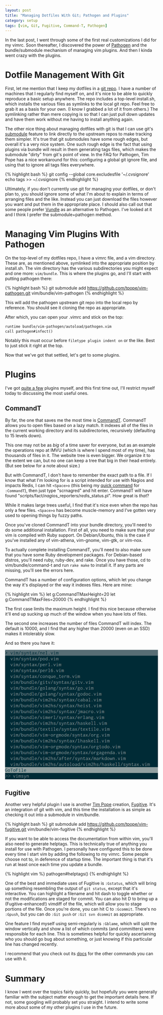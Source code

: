 ```yaml
---
layout: post
title: "Managing Dotfiles With Git; Pathogen and Plugins"
category: setup
tags: [vim, Git, Fugitive, Command-T, Pathogen]
---
```

In the last post, I went through some of the first real customizations I did for my vimrc. Soon thereafter, I discovered the power of [Pathogen](https://github.com/tpope/vim-pathogen) and the bundle/submodule mechanism of managing vim plugins. And then I kinda went crazy with the plugins.

# Dotfile Management With Git

First, let me mention that I keep my dotfiles in a [git repo](https://github.com/treed/dotfiles). I have a number of machines that I regularly find myself on, and it's nice to be able to quickly reproduce a basic setup anywhere. The repo includes a top-level install.sh, which installs the various files as symlinks to the local git repo. Feel free to grab it as a basis for your own. (I know I grabbed a lot of it from others.) The symlinking rather than mere copying is so that I can just pull down updates and have them work without me having to install anything again.

The other nice thing about managing dotfiles with git is that I can use git's [submodule](http://progit.org/book/ch6-6.html) feature to link directly to the upstream repos to make tracking them simpler. It's true that git submodules have some rough edges, but overall it's a very nice system. One such rough edge is the fact that using plugins via bundle will result in them generating tags files, which makes the submodule "dirty" from git's point of view. In the FAQ for Pathogen, Tim Pope has a nice workaround for this: configuring a global git ignore file, and using that to ignore all tags files everywhere.

{% highlight bash %}
git config --global core.excludesfile '~/.cvsignore'
echo tags >> ~/.cvsignore
{% endhighlight %}

Ultimately, if you don't currently use git for managing your dotfiles, or don't plan to, you should ignore some of what I'm about to explain in terms of arranging files and the like. Instead you can just download the files however you want and put them in the appropriate place. I should also call out that some people prefer [Vundle](https://github.com/gmarik/vundle) as an alternative to Pathogen. I've looked at it and I think I prefer the submodule+pathogen method.

# Managing Vim Plugins With Pathogen

On the top-level of my dotfiles repo, I have a vimrc file, and a vim directory. These are, as mentioned above, symlinked into the appropriate position by install.sh. The vim directory has the various subdirectories you might expect and one more: `vim/bundle`. This is where the plugins go, and I'll start with putting pathogen there:

{% highlight bash %}
git submodule add https://github.com/tpope/vim-pathogen.git vim/bundle/vim-pathogen
{% endhighlight %}

This will add the pathogen upstream git repo into the local repo by reference. You should see it cloning the repo as appropriate.

After which, you can open your .vimrc and stick on the top:

    runtime bundle/vim-pathogen/autoload/pathogen.vim
    call pathogen#infect()

Notably this must occur before `filetype plugin indent on` or the like. Best to just stick it right at the top.

Now that we've got that settled, let's get to some plugins.

# Plugins

I've got [quite a few](https://github.com/treed/dotfiles/tree/master/vim/bundle) plugins myself, and this first time out, I'll restrict myself today to discussing the most useful ones.

## CommandT

By far, the one that saves me the most time is [CommandT](https://wincent.com/products/command-t). CommandT allows you to open files based on a lazy match. It indexes all of the files in the current working directory and its subdirectories, recursively (defaulting to 15 levels down).

This one may not be as *big* of a time saver for everyone, but as an example the operations repo at IMVU (which is where I spend most of my time), has thousands of files in it. The website tree is even bigger. We organize it to the extent we can, but no one can keep a tree that big in their head entirely. (But see below for a note about size.)

But with CommandT, I don't have to remember the exact path to a file. If I know that what I'm looking for is a script intended for use with Nagios and impacts Redis, I can hit `<Space>o` (this being my [quick command](/setup/2012/03/07/quick-motion/) for `:CommandT`), then just type "scrnagred" and hit enter. CommandT will have found "*scr*ipts/fact/*nag*ios_reporters/*red*is_status.pl". How great is *that*?

While it makes large trees useful, I find that it's nice even when the repo has only a few files. `<Space>o` has become muscle-memory and I've gotten very used to opening things by fuzzy paths.

Once you've cloned CommandT into your bundle directory, you'll need to do some additional installation. First of all, you need to make sure that your vim is compiled with Ruby support. On Debian/Ubuntu, this is the case if you've installed any of vim-athena, vim-gnome, vim-gtk, or vim-nox.

To actually complete installing CommandT, you'll need to also make sure that you have some Ruby development packages. For Debian-based distros, you'll need ruby, ruby-dev, and rake. Once you have those, cd to vim/bundle/command-t and run `rake make` to install it. If any parts are missing, you'll see the errors here.

CommandT has a number of configuration options, which let you change the way it's displayed or the way it indexes files. Here are mine:

{% highlight vim %}
let g:CommandTMaxHeight=20
let g:CommandTMaxFiles=20000
{% endhighlight %}

The first case limits the maximum height. I find this nice because otherwise it'll end up sucking up much of the window when you have lots of files.

The second one increases the number of files CommandT will index. The default is 10000, and I find that any higher than 20000 (even on an SSD) makes it intolerably slow.

And so there you have it:

![screenshot of CommandT looking for 'vimsyn'](/assets/images/commandt-vimsyn.png)

## Fugitive

Another very helpful plugin I use is another [Tim Pope](http://tpo.pe/) creation, [Fugitive](https://github.com/tpope/vim-fugitive). It's an integration of git with vim, and this time the installation is as simple as checking it out into a submodule in vim/bundle.

{% highlight bash %}
git submodule add https://github.com/tpope/vim-fugitive.git vim/bundle/vim-fugitive
{% endhighlight %}

If you want to be able to access the documentation from within vim, you'll also need to generate helptags. This is technically true of anything you install for use with Pathogen. I personally have configured this to be done every time I start vim by adding the following to my vimrc. Some people choose not to, in deference of startup time. The important thing is that it's run at least once each time you update a bundle.

{% highlight vim %}
pathogen#helptags()
{% endhighlight %}

One of the best and immediate uses of Fugitive is `:Gstatus`, which will bring up something resembling the output of `git status`, except that it's interactive. You can highlight a filename and hit dash to toggle whether or not the modifications are staged for commit. You can also hit D to bring up a (Fugitive-enhanced!) vimdiff of the file, which will allow you to stage portions of the file. Once you're done, you can hit C to `:Gcommit`. There's no `:Gpush`, but you can do `:Git push` or `:Git svn dcommit` as appropriate.

One feature I find myself using semi-regularly is `:Gblame`, which will split the window vertically and show a list of which commits (and committers) were responsible for each line. This is sometimes helpful for quickly ascertaining who you should go bug about something, or just knowing if this particular line has changed recently.

I recommend that you check out its [docs](https://github.com/tpope/vim-fugitive/blob/master/doc/fugitive.txt) for the other commands you can use with it.

# Summary

I know I went over the topics fairly quickly, but hopefully you were generally familiar with the subject matter enough to get the important details here. If not, some googling will probably set you straight. I intend to write some more about some of my other plugins I use in the future.
